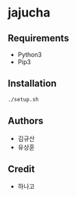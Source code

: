 # jajucha

## Requirements

- Python3
- Pip3

## Installation

```bash
./setup.sh
```

## Authors

- 김규산
- 유상훈

## Credit

- 하나고

